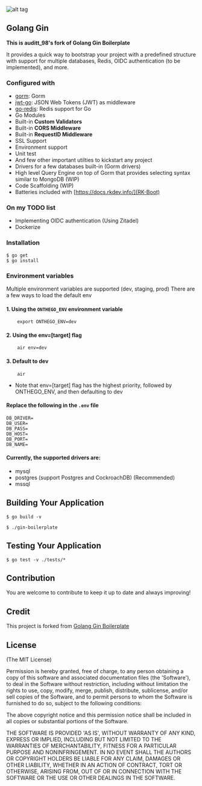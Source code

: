 ![alt tag](https://upload.wikimedia.org/wikipedia/commons/2/23/Golang.png)

## Golang Gin

**This is auditt_98's fork of Golang Gin Boilerplate**

It provides a quick way to bootstrap your project with a predefined structure with support for multiple databases, Redis, OIDC authentication
(to be implemented), and more.

### Configured with

- [gorm](https://gorm.io/): Gorm
- [jwt-go](https://github.com/golang-jwt/jwt): JSON Web Tokens (JWT) as middleware
- [go-redis](https://github.com/go-redis/redis): Redis support for Go
- Go Modules
- Built-in **Custom Validators**
- Built-in **CORS Middleware**
- Built-in **RequestID Middleware**
- SSL Support
- Environment support
- Unit test
- And few other important utilties to kickstart any project
- Drivers for a few databases built-in (Gorm drivers)
- High level Query Engine on top of Gorm that provides selecting syntax similar to MongoDB (WIP)
- Code Scaffolding (WIP)
- Batteries included with [https://docs.rkdev.info/](RK-Boot)


### On my TODO list
- Implementing OIDC authentication (Using Zitadel)
- Dockerize

### Installation

```
$ go get
$ go install
```


### Environment variables

Multiple environment variables are supported (dev, staging, prod)
There are a few ways to load the default env

#### 1. Using the `ONTHEGO_ENV` environment variable 
```
	export ONTHEGO_ENV=dev
```

#### 2. Using the env=[target] flag
```
	air env=dev
```

#### 3. Default to dev
```
	air
```

* Note that env=[target] flag has the highest priority, followed by ONTHEGO_ENV, and then defaulting to dev

#### Replace the following in the `.env` file
```
DB_DRIVER=
DB_USER=
DB_PASS=
DB_HOST=
DB_PORT=
DB_NAME=
```

#### Currently, the supported drivers are:
- mysql
- postgres (support Postgres and CockroachDB) (Recommended)
- mssql

## Building Your Application

```
$ go build -v
```

```
$ ./gin-boilerplate
```

## Testing Your Application

```
$ go test -v ./tests/*
```

## Contribution

You are welcome to contribute to keep it up to date and always improving!


## Credit

This project is forked from [Golang Gin Boilerplate]()



## License

(The MIT License)

Permission is hereby granted, free of charge, to any person obtaining
a copy of this software and associated documentation files (the
'Software'), to deal in the Software without restriction, including
without limitation the rights to use, copy, modify, merge, publish,
distribute, sublicense, and/or sell copies of the Software, and to
permit persons to whom the Software is furnished to do so, subject to
the following conditions:

The above copyright notice and this permission notice shall be
included in all copies or substantial portions of the Software.

THE SOFTWARE IS PROVIDED 'AS IS', WITHOUT WARRANTY OF ANY KIND,
EXPRESS OR IMPLIED, INCLUDING BUT NOT LIMITED TO THE WARRANTIES OF
MERCHANTABILITY, FITNESS FOR A PARTICULAR PURPOSE AND NONINFRINGEMENT.
IN NO EVENT SHALL THE AUTHORS OR COPYRIGHT HOLDERS BE LIABLE FOR ANY
CLAIM, DAMAGES OR OTHER LIABILITY, WHETHER IN AN ACTION OF CONTRACT,
TORT OR OTHERWISE, ARISING FROM, OUT OF OR IN CONNECTION WITH THE
SOFTWARE OR THE USE OR OTHER DEALINGS IN THE SOFTWARE.
